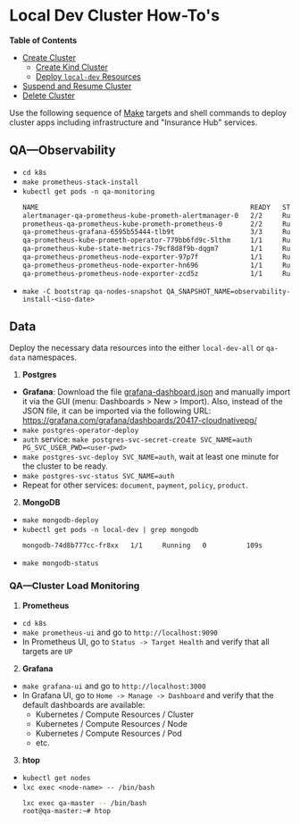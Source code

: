 # Local Dev Cluster How-To's

<!-- START doctoc generated TOC please keep comment here to allow auto update -->
<!-- DON'T EDIT THIS SECTION, INSTEAD RE-RUN doctoc TO UPDATE -->
**Table of Contents**

- [Create Cluster](#create-cluster)
  - [Create Kind Cluster](#create-kind-cluster)
  - [Deploy `local-dev` Resources](#deploy-local-dev-resources)
- [Suspend and Resume Cluster](#suspend-and-resume-cluster)
- [Delete Cluster](#delete-cluster)

<!-- END doctoc generated TOC please keep comment here to allow auto update -->

Use the following sequence of [Make](https://www.gnu.org/software/make/) targets and shell commands
to deploy cluster apps including infrastructure and "Insurance Hub" services.

## QA—Observability

- `cd k8s`
- `make prometheus-stack-install`
- `kubectl get pods -n qa-monitoring`
    ```bash
    NAME                                                     READY   STATUS    RESTARTS   AGE
    alertmanager-qa-prometheus-kube-prometh-alertmanager-0   2/2     Running   0          4m29s
    prometheus-qa-prometheus-kube-prometh-prometheus-0       2/2     Running   0          4m29s
    qa-prometheus-grafana-6595b55444-tlb9t                   3/3     Running   0          5m28s
    qa-prometheus-kube-prometh-operator-779bb6fd9c-5lthm     1/1     Running   0          5m28s
    qa-prometheus-kube-state-metrics-79cf8d8f9b-dqgm7        1/1     Running   0          5m28s
    qa-prometheus-prometheus-node-exporter-97p7f             1/1     Running   0          5m28s
    qa-prometheus-prometheus-node-exporter-hn696             1/1     Running   0          5m28s
    qa-prometheus-prometheus-node-exporter-zcd5z             1/1     Running   0          5m28s    ```
- `make -C bootstrap qa-nodes-snapshot QA_SNAPSHOT_NAME=observability-install-<iso-date>`

## Data

Deploy the necessary data resources into the either `local-dev-all` or `qa-data` namespaces.

1. **Postgres**
- **Grafana**: Download the file [grafana-dashboard.json](https://github.com/cloudnative-pg/grafana-dashboards/blob/main/charts/cluster/grafana-dashboard.json)
  and manually import it via the GUI (menu: Dashboards > New > Import). Also, instead of the JSON
  file, it can be imported via the following URL: https://grafana.com/grafana/dashboards/20417-cloudnativepg/
- `make postgres-operator-deploy`
- `auth` service: `make postgres-svc-secret-create SVC_NAME=auth PG_SVC_USER_PWD=<user-pwd>`
- `make postgres-svc-deploy SVC_NAME=auth`, wait at least one minute for the cluster to be ready.
- `make postgres-svc-status SVC_NAME=auth`
- Repeat for other services: `document`, `payment`, `policy`, `product`.

2. **MongoDB**  
- `make mongodb-deploy`
- `kubectl get pods -n local-dev | grep mongodb`
    ```bash
    mongodb-74d8b777cc-fr8xx   1/1     Running   0          109s
    ```
- `make mongodb-status`  

### QA—Cluster Load Monitoring

1. **Prometheus**

- `cd k8s`
- `make prometheus-ui` and go to `http://localhost:9090`
- In Prometheus UI, go to `Status -> Target Health` and verify that all targets are `UP`

2. **Grafana**

- `make grafana-ui` and go to `http://localhost:3000`
- In Grafana UI, go to `Home -> Manage -> Dashboard` and verify that the default dashboards are
  available:
    - Kubernetes / Compute Resources / Cluster
    - Kubernetes / Compute Resources / Node
    - Kubernetes / Compute Resources / Pod
    - etc.

3. **htop**

- `kubectl get nodes`
- `lxc exec <node-name> -- /bin/bash`
    ```bash
    lxc exec qa-master -- /bin/bash
    root@qa-master:~# htop
    ```
